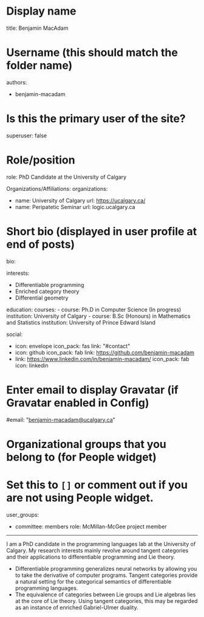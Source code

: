 # Display name
title: Benjamin MacAdam

# Username (this should match the folder name)
authors:
- benjamin-macadam

# Is this the primary user of the site?
superuser: false

# Role/position
role: PhD Candidate at the University of Calgary

Organizations/Affiliations:
organizations:
- name: University of Calgary
  url: https://ucalgary.ca/
- name: Peripatetic Seminar
  url: logic.ucalgary.ca

# Short bio (displayed in user profile at end of posts)
bio:

interests:
  - Differentiable programming
  - Enriched category theory
  - Differential geometry

education:
  courses:
    - course: Ph.D in Computer Science (In progress)
      institution: University of Calgary
    - course: B.Sc (Honours) in Mathematics and Statistics
      institution: University of Prince Edward Island

social:
  - icon: envelope
    icon_pack: fas
    link: "#contact"
  - icon: github
    icon_pack: fab
    link: https://github.com/benjamin-macadam
  - link: https://www.linkedin.com/in/benjamin-macadam/
    icon_pack: fab
    icon: linkedin

# Enter email to display Gravatar (if Gravatar enabled in Config)
#email: "benjamin-macadam@ucalgary.ca"

# Organizational groups that you belong to (for People widget)
#   Set this to `[]` or comment out if you are not using People widget.
user_groups:
- committee: members
  role: McMillan-McGee project member

---
I am a PhD candidate in the programming languages lab at the University of Calgary. My research interests mainly revolve around tangent categories and their applications to differentiable programming and Lie theory.

* Differentiable programming generalizes neural networks by allowing you to take the derivative of computer programs. Tangent categories provide a natural setting for the categorical semantics of differentiable programming languages. 
* The equivalence of categories between Lie groups and Lie algebras lies at the core of Lie theory. Using tangent categories, this may be regarded as an instance of enriched Gabriel-Ulmer duality.